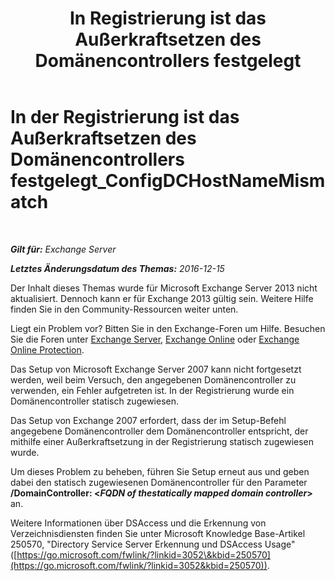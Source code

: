 ﻿---
title: 'In Registrierung ist das Außerkraftsetzen des Domänencontrollers festgelegt'
TOCTitle: In der Registrierung ist das Außerkraftsetzen des Domänencontrollers festgelegt_ConfigDCHostNameMismatch
ms:assetid: 3aef5470-d510-4b59-a4b6-36d274a984ae
ms:mtpsurl: https://technet.microsoft.com/de-de/library/ms.exch.setupreadiness.configdchostnamemismatch(v=EXCHG.150)
ms:contentKeyID: 50475340
ms.date: 05/22/2018
mtps_version: v=EXCHG.150
ms.translationtype: MT
---

# In der Registrierung ist das Außerkraftsetzen des Domänencontrollers festgelegt\_ConfigDCHostNameMismatch

 

_**Gilt für:** Exchange Server_

_**Letztes Änderungsdatum des Themas:** 2016-12-15_

Der Inhalt dieses Themas wurde für Microsoft Exchange Server 2013 nicht aktualisiert. Dennoch kann er für Exchange 2013 gültig sein. Weitere Hilfe finden Sie in den Community-Ressourcen weiter unten.

Liegt ein Problem vor? Bitten Sie in den Exchange-Foren um Hilfe. Besuchen Sie die Foren unter [Exchange Server](https://go.microsoft.com/fwlink/p/?linkid=60612), [Exchange Online](https://go.microsoft.com/fwlink/p/?linkid=267542) oder [Exchange Online Protection](https://go.microsoft.com/fwlink/p/?linkid=285351).

Das Setup von Microsoft Exchange Server 2007 kann nicht fortgesetzt werden, weil beim Versuch, den angegebenen Domänencontroller zu verwenden, ein Fehler aufgetreten ist. In der Registrierung wurde ein Domänencontroller statisch zugewiesen.

Das Setup von Exchange 2007 erfordert, dass der im Setup-Befehl angegebene Domänencontroller dem Domänencontroller entspricht, der mithilfe einer Außerkraftsetzung in der Registrierung statisch zugewiesen wurde.

Um dieses Problem zu beheben, führen Sie Setup erneut aus und geben dabei den statisch zugewiesenen Domänencontroller für den Parameter **/DomainController: \<***FQDN of thestatically mapped domain controller***\>** an.

Weitere Informationen über DSAccess und die Erkennung von Verzeichnisdiensten finden Sie unter Microsoft Knowledge Base-Artikel 250570, "Directory Service Server Erkennung und DSAccess Usage" ([https://go.microsoft.com/fwlink/?linkid=3052\&kbid=250570](https://go.microsoft.com/fwlink/?linkid=3052&kbid=250570)).

